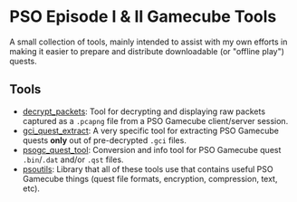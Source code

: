 # PSO Episode I & II Gamecube Tools

A small collection of tools, mainly intended to assist with my own efforts in making it easier to prepare and distribute
downloadable (or "offline play") quests.

## Tools

* [decrypt_packets](decrypt_packets/README.md): Tool for decrypting and displaying raw packets captured as a `.pcapng` file from a PSO Gamecube client/server session.
* [gci_quest_extract](gci_quest_extract/README.md): A very specific tool for extracting PSO Gamecube quests **only** out of pre-decrypted `.gci` files.
* [psogc_quest_tool](psogc_quest_tool/README.md): Conversion and info tool for PSO Gamecube quest `.bin`/`.dat` and/or `.qst` files.
* [psoutils](psoutils/README.md): Library that all of these tools use that contains useful PSO Gamecube things (quest file formats, encryption, compression, text, etc).
